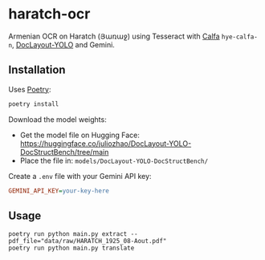 # haratch-ocr

Armenian OCR on Haratch (Յառաջ) using Tesseract with [Calfa](https://github.com/calfa-co/hye-tesseract) `hye-calfa-n`, [DocLayout-YOLO](https://github.com/opendatalab/DocLayout-YOLO) and Gemini.

## Installation

Uses [Poetry](https://python-poetry.org/):

```bash
poetry install
```

Download the model weights:

- Get the model file on Hugging Face: https://huggingface.co/juliozhao/DocLayout-YOLO-DocStructBench/tree/main
- Place the file in: `models/DocLayout-YOLO-DocStructBench/`

Create a `.env` file with your Gemini API key:

```ini
GEMINI_API_KEY=your-key-here
```

## Usage

```
poetry run python main.py extract --pdf_file="data/raw/HARATCH_1925_08-Aout.pdf"
poetry run python main.py translate
```